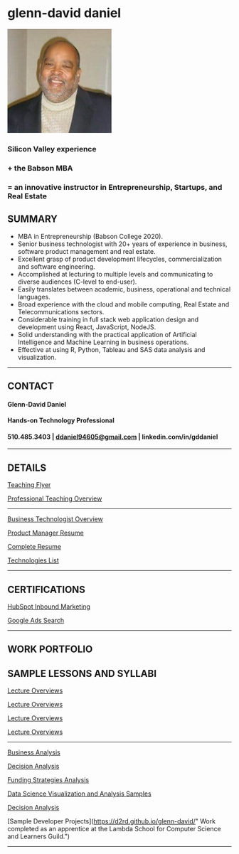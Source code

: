 # glenn-david daniel

![Headshot](./DD-Bizhead_234x234.jpg "Glenn-David Daniel")

### Silicon Valley experience 

### + the Babson MBA 

### = an innovative instructor in Entrepreneurship, Startups, and Real Estate

## SUMMARY
*	MBA in Entrepreneurship (Babson College 2020).
*	Senior business technologist with 20+ years of experience in business, software product management and real estate.
*	Excellent grasp of product development lifecycles, commercialization and software engineering.
*	Accomplished at lecturing to multiple levels and communicating to diverse audiences (C-level to end-user).
*	Easily translates between academic, business, operational and technical languages.  
*	Broad experience with the cloud and mobile computing, Real Estate and Telecommunications sectors.
*	Considerable training in full stack web application design and development using React, JavaScript, NodeJS.
*	Solid understanding with the practical application of Artificial Intelligence and Machine Learning in business operations.
*	Effective at using R, Python, Tableau and SAS data analysis and visualization.

---

## CONTACT
#### Glenn-David Daniel
#### Hands-on Technology Professional
#### 510.485.3403 | ddaniel94605@gmail.com | linkedin.com/in/gddaniel
---

## DETAILS
[Teaching Flyer](Glenn-David_Daniel_FACULTY_Highlights_w-pics_v210319.pdf)    

[Professional Teaching Overview](https://d2rd.github.io/glenn-david/Resume_Overview_TEACH_201228b.pdf)  


<!---
[Curriculm Vitae](https://d2rd.github.io/glenn-david/)  
--->

---

[Business Technologist Overview](https://d2rd.github.io/glenn-david/Resume_Overview_TECH_201228.pdf)  

[Product Manager Resume](https://d2rd.github.io/glenn-david/david_daniel_PRODUCT_MANAGER_v210101.docx)  

[Complete Resume](https://d2rd.github.io/glenn-david/david_daniel_pm-tech_DETAILED_v210101.docx)  

[Technologies List](https://d2rd.github.io/glenn-david/Glenn-David_Daniel_Technology_List_v210324.pdf)  

---

## CERTIFICATIONS
[HubSpot Inbound Marketing](https://d2rd.github.io/glenn-david/Certificate_HubSpot_Inbound_Marketing.pdf)

[Google Ads Search](https://d2rd.github.io/glenn-david/Google_Ad_Search_Certification_Certificate.pdf)

---

## WORK PORTFOLIO

<!-- Links -->
## SAMPLE LESSONS AND SYLLABI  

[Lecture Overviews](https://d2rd.github.io/glenn-david/) 

[Lecture Overviews](https://d2rd.github.io/glenn-david/i2Biz_Program_Overview_2014.pdf)  

[Lecture Overviews](https://d2rd.github.io/glenn-david/i2Biz_EDT-41_Recognizing_Opportunities1.pdf)  

[Lecture Overviews](https://d2rd.github.io/glenn-david/i2Biz_EDT_02_Class_Activities.pdf)  


---

[Business Analysis](https://d2rd.github.io/glenn-david/)  

[Decision Analysis](https://d2rd.github.io/glenn-david/Glenn-David_Daniel_No_Good_Options_v200822.pdf)

[Funding Strategies Analysis](https://d2rd.github.io/glenn-david/Paint-Pen_Scenarios_Entrepreneurial_Finance.pdf)


[Data Science Visualization and Analysis Samples](https://d2rd.github.io/glenn-david/)  

[Decision Analysis](https://d2rd.github.io/glenn-david/Glenn-David_Daniel_No_Good_Options_v200822.pdf)

[Sample Developer Projects](https://d2rd.github.io/glenn-david/" Work completed as an apprentice at the Lambda School for Computer Science and Learners Guild.")  

---

<!--

## AFTER HOURS
[Glenn-David's Gallery](https://d2rd.github.io/glenn-david/)  
Favorite photos I've taken.  

[My Musical Life](https://d2rd.github.io/glenn-david/)  
Video clips in performance.  
-->